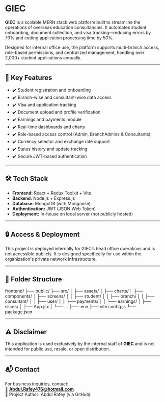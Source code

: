 # GIEC 

**GIEC** is a scalable MERN stack web platform built to streamline the operations of overseas education consultancies. It automates student onboarding, document collection, and visa tracking—reducing errors by 70% and cutting application processing time by 50%.

Designed for internal office use, the platform supports multi-branch access, role-based permissions, and centralized management, handling over 2,000+ student applications annually.

---

## 🚀 Key Features

- ✔️ Student registration and onboarding
- ✔️ Branch-wise and consultant-wise data access
- ✔️ Visa and application tracking
- ✔️ Document upload and profile verification
- ✔️ Earnings and payments module
- ✔️ Real-time dashboards and charts
- ✔️ Role-based access control (Admin, BranchAdmins & Consultants)
- ✔️ Currency selector and exchange rate support
- ✔️ Status history and update tracking
- ✔️ Secure JWT-based authentication

---

## 🛠️ Tech Stack

- **Frontend:** React + Redux Toolkit + Vite
- **Backend:** Node.js + Express.js
- **Database:** MongoDB (with Mongoose)
- **Authentication:** JWT (JSON Web Token)
- **Deployment:** In-house on local server (not publicly hosted)

---

## 🔒 Access & Deployment

This project is deployed internally for GIEC’s head office operations and is not accessible publicly. It is designed specifically for use within the organization's private network infrastructure.

---

## 📂 Folder Structure

frontend/
├── public/
├── src/
│ ├── assets/
│ ├── charts/
│ ├── components/
│ ├── screens/
│ │ ├── student/
│ │ ├── branch/
│ │ ├── consultant/
│ │ ├── user/
│ │ ├── payments/
│ │ └── earnings/
│ ├── slices/
│ ├── App.jsx
│ └── ...
├── .env
├── vite.config.js
└── package.json

---

## ⚠️ Disclaimer

This application is used exclusively by the internal staff of **GIEC** and is not intended for public use, resale, or open distribution.

---

## 📬 Contact

For business inquiries, contact:  
📧 **Abdul.Rafey476@hotmail.com**  
🔐 Project Author: Abdul Rafey (via GitHub)